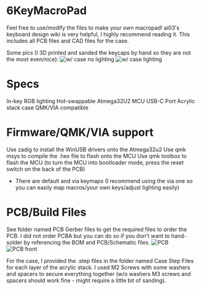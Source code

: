 # 6KeyMacroPad

Feel free to use/modify the files to make your own macropad! ai03's keyboard design wiki is very helpful, I highly recommend reading it.
This includes all PCB files and CAD files for the case. 

Some pics (I 3D printed and sanded the keycaps by hand so they are not the most even/nice):
![w/ case no lighting](https://imgur.com/DQMOESU)
![w/ case lighting](https://imgur.com/hH4iYNg)

# Specs
In-key RGB lighting 
Hot-swappable
Atmega32U2 MCU
USB-C Port
Acrylic stack case
QMK/VIA compatible


# Firmware/QMK/VIA support
Use zadig to install the WinUSB drivers onto the Atmega32u2
Use qmk msys to compile the .hex file to flash onto the MCU
Use qmk toolbox to flash the MCU (to turn the MCU into bootloader mode, press the reset switch on the back of the PCB)
  - There are default and via keymaps (I recommend using the via one so you can easily map macros/your own keys/adjust lighting easily)

# PCB/Build Files
See folder named PCB Gerber files to get the required files to order the PCB. I did not order PCBA but you can do so if you don't want to hand-solder by referencing the BOM and PCB/Schematic files.
![PCB](https://imgur.com/XG6y08C)
![PCB front](https://imgur.com/eVmpVP7)

For the case, I provided the .step files in the folder named Case Step Files for each layer of the acrylic stack. I used M2 Screws with some washers and spacers to secure everything together (w/o washers M3 screws and spacers should work fine - might require a little bit of sanding).




